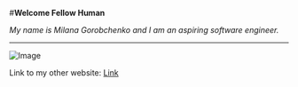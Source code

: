 #**Welcome Fellow Human**

*My name is Milana Gorobchenko and I am an aspiring software engineer.*

---

![Image]([http://url/a.png](https://wallpapers.com/images/hd/cool-rainbow-trippy-background-eqyyu95ixaw8aqyo.jpg))

Link to my other website: [Link](https://milana-portfolio.web.app/)
